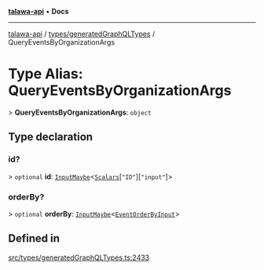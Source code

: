 [**talawa-api**](../../../README.md) • **Docs**

***

[talawa-api](../../../modules.md) / [types/generatedGraphQLTypes](../README.md) / QueryEventsByOrganizationArgs

# Type Alias: QueryEventsByOrganizationArgs

\> **QueryEventsByOrganizationArgs**: `object`

## Type declaration

### id?

\> `optional` **id**: [`InputMaybe`](InputMaybe.md)\<[`Scalars`](Scalars.md)\[`"ID"`\]\[`"input"`\]\>

### orderBy?

\> `optional` **orderBy**: [`InputMaybe`](InputMaybe.md)\<[`EventOrderByInput`](EventOrderByInput.md)\>

## Defined in

[src/types/generatedGraphQLTypes.ts:2433](https://github.com/PalisadoesFoundation/talawa-api/blob/f1c816bca43cc03a8c1bd303394e2550a50db017/src/types/generatedGraphQLTypes.ts#L2433)
